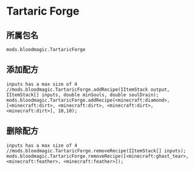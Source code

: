 # Tartaric Forge

## 所属包名

`mods.bloodmagic.TartaricForge`

## 添加配方

```zenscript
inputs has a max size of 4
//mods.bloodmagic.TartaricForge.addRecipe(IItemStack output, IItemStack[] inputs, double minSouls, double soulDrain);
mods.bloodmagic.TartaricForge.addRecipe(<minecraft:diamond>,[<minecraft:dirt>, <minecraft:dirt>, <minecraft:dirt>, <minecraft:dirt>], 10,10);
```

## 删除配方

```zenscript
inputs has a max size of 4
//mods.bloodmagic.TartaricForge.removeRecipe(IItemStack[] inputs);
mods.bloodmagic.TartaricForge.removeRecipe([<minecraft:ghast_tear>,<minecraft:feather>, <minecraft:feather>]);
```